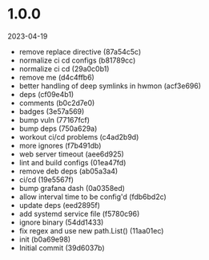 
1.0.0
=============
2023-04-19

* remove replace directive (87a54c5c)
* normalize ci cd configs (b81789cc)
* normalize ci cd (29a0c0b1)
* remove me (d4c4ffb6)
* better handling of deep symlinks in hwmon (acf3e696)
* deps (cf09e4b1)
* comments (b0c2d7e0)
* badges (3e57a569)
* bump vuln (77167fcf)
* bump deps (750a629a)
* workout ci/cd problems (c4ad2b9d)
* more ignores (f7b491db)
* web server timeout (aee6d925)
* lint and build configs (01ea47fd)
* remove deb deps (ab05a3a4)
* ci/cd (19e5567f)
* bump grafana dash (0a0358ed)
* allow interval time to be config'd (fdb6bd2c)
* update deps (eed2895f)
* add systemd service file (f5780c96)
* ignore binary (54dd1433)
* fix regex and use new path.List() (11aa01ec)
* init (b0a69e98)
* Initial commit (39d6037b)


